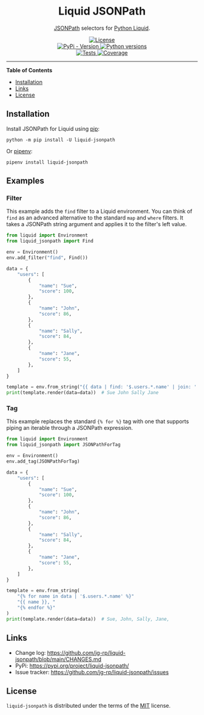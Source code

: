 <h1 align="center">Liquid JSONPath</h1>

<p align="center">
<a href="https://github.com/jg-rp/python-jsonpath">JSONPath</a> selectors for <a href="https://jg-rp.github.io/liquid/">Python Liquid</a>.
</p>

<p align="center">
  <a href="https://github.com/jg-rp/liquid-jsonpath/blob/main/LICENSE">
    <img src="https://img.shields.io/pypi/l/liquid-jsonpath.svg?style=flat-square" alt="License">
  </a>
  <br>
  <a href="https://pypi.org/project/liquid-jsonpath/">
    <img src="https://img.shields.io/pypi/v/liquid-jsonpath.svg?style=flat-square" alt="PyPi - Version">
  </a>
  <a href="https://pypi.org/project/liquid-jsonpath/">
    <img src="https://img.shields.io/pypi/pyversions/liquid-jsonpath.svg?style=flat-square" alt="Python versions">
  </a>
  <br>
  <a href="https://github.com/jg-rp/liquid-jsonpath/actions/workflows/tests.yaml">
    <img src="https://img.shields.io/github/actions/workflow/status/jg-rp/liquid-jsonpath/tests.yaml?branch=main&label=tests&style=flat-square" alt="Tests">
  </a>
  <a href="https://github.com/jg-rp/liquid-jsonpath/actions/workflows/coverage.yaml">
    <img src="https://img.shields.io/github/actions/workflow/status/jg-rp/liquid-jsonpath/coverage.yaml?branch=main&label=coverage&style=flat-square" alt="Coverage">
  </a>
</p>

---

**Table of Contents**

- [Installation](#installation)
- [Links](#links)
- [License](#license)

## Installation

Install JSONPath for Liquid using [pip](https://pip.pypa.io/en/stable/getting-started/):

```console
python -m pip install -U liquid-jsonpath
```

Or [pipenv](https://pipenv.pypa.io/en/latest/):

```console
pipenv install liquid-jsonpath
```

## Examples

### Filter

This example adds the `find` filter to a Liquid environment. You can think of `find` as an advanced alternative to the standard `map` and `where` filters. It takes a JSONPath string argument and applies it to the filter's left value.

```python
from liquid import Environment
from liquid_jsonpath import Find

env = Environment()
env.add_filter("find", Find())

data = {
    "users": [
        {
            "name": "Sue",
            "score": 100,
        },
        {
            "name": "John",
            "score": 86,
        },
        {
            "name": "Sally",
            "score": 84,
        },
        {
            "name": "Jane",
            "score": 55,
        },
    ]
}

template = env.from_string("{{ data | find: '$.users.*.name' | join: ' ' }}")
print(template.render(data=data))  # Sue John Sally Jane
```

### Tag

This example replaces the standard `{% for %}` tag with one that supports piping an iterable through a JSONPath expression.

```python
from liquid import Environment
from liquid_jsonpath import JSONPathForTag

env = Environment()
env.add_tag(JSONPathForTag)

data = {
    "users": [
        {
            "name": "Sue",
            "score": 100,
        },
        {
            "name": "John",
            "score": 86,
        },
        {
            "name": "Sally",
            "score": 84,
        },
        {
            "name": "Jane",
            "score": 55,
        },
    ]
}

template = env.from_string(
    "{% for name in data | '$.users.*.name' %}"
    "{{ name }}, "
    "{% endfor %}"
)
print(template.render(data=data))  # Sue, John, Sally, Jane,
```

## Links

- Change log: https://github.com/jg-rp/liquid-jsonpath/blob/main/CHANGES.md
- PyPi: https://pypi.org/project/liquid-jsonpath/
- Issue tracker: https://github.com/jg-rp/liquid-jsonpath/issues

## License

`liquid-jsonpath` is distributed under the terms of the [MIT](https://spdx.org/licenses/MIT.html) license.
